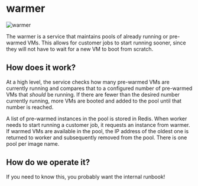 # warmer

![warmer](https://user-images.githubusercontent.com/45143/52576764-c1e53080-2dee-11e9-8a72-638d895a885b.jpg)

The warmer is a service that maintains pools of already running or pre-warmed
VMs. This allows for customer jobs to start running sooner, since they will not
have to wait for a new VM to boot from scratch.

## How does it work?

At a high level, the service checks how many pre-warmed VMs are currently running
and compares that to a configured number of pre-warmed VMs that _should_ be
running. If there are fewer than the desired number currently running, more
VMs are booted and added to the pool until that number is reached.

A list of pre-warmed instances in the pool is stored in Redis. When worker
needs to start running a customer job, it requests an instance from warmer. If
warmed VMs are available in the pool, the IP address of the oldest one is
returned to worker and subsequently removed from the pool. There is one pool per
image name.

## How do we operate it?

If you need to know this, you probably want the internal runbook!
